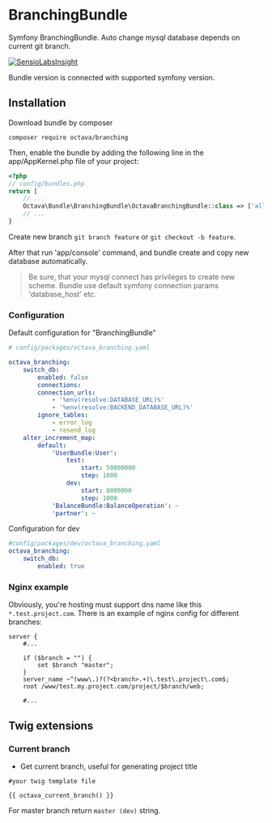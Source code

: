 # BranchingBundle

Symfony BranchingBundle. Auto change *mysql* database depends on current git branch.

[![SensioLabsInsight](https://insight.sensiolabs.com/projects/c21d49cc-9a55-4e84-bcbe-98e30e624614/big.png)](https://insight.sensiolabs.com/projects/c21d49cc-9a55-4e84-bcbe-98e30e624614)

Bundle version is connected with supported symfony version.

## Installation

Download bundle by composer

```
composer require octava/branching
```

Then, enable the bundle by adding the following line in the app/AppKernel.php file of your project:

```php
<?php
// config/bundles.php
return [
    // ...
    Octava\Bundle\BranchingBundle\OctavaBranchingBundle::class => ['all' => true],
    // ...
}
```

Create new branch `git branch feature` or `git checkout -b feature`. 

After that run 'app/console' command, and bundle create and copy new database automatically.

> Be sure, that your mysql connect has privileges to create new scheme.
> Bundle use default symfony connection params 'database_host' etc.

### Configuration

Default configuration for "BranchingBundle"

```yaml
# config/packages/octava_branching.yaml

octava_branching:
    switch_db:
        enabled: false
        connections:
        connection_urls:
            - '%env(resolve:DATABASE_URL)%'
            - '%env(resolve:BACKEND_DATABASE_URL)%'
        ignore_tables:
            - error_log
            - resend_log
    alter_increment_map:
        default:
            'UserBundle:User':
                test:
                    start: 50000000
                    step: 1000
                dev:
                    start: 8000000
                    step: 1000
            'BalanceBundle:BalanceOperation': ~
            'partner': ~
```

Configuration for dev

```yaml
#config/packages/dev/octava_branching.yaml
octava_branching:
    switch_db:
        enabled: true
```

### Nginx example

Obviously, you're hosting must support dns name like this `*.test.project.com`. 
There is an example of nginx config for different branches:

```
server {
    #...
    
    if ($branch = "") {
        set $branch "master";
    }
    server_name ~^(www\.)?(?<branch>.+)\.test\.project\.com$;
    root /www/test.my.project.com/project/$branch/web;
    
    #...
```

## Twig extensions

### Current branch

* Get current branch, useful for generating project title

```
#your twig template file

{{ octava_current_branch() }}
```

For master branch return `master (dev)` string.
